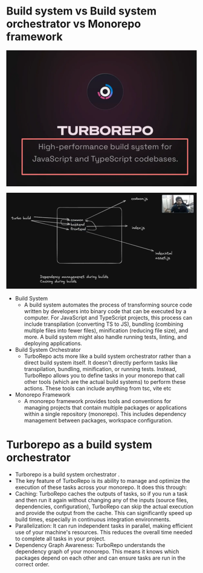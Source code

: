 # Build system vs Build system orchestrator vs Monorepo framework

![Turbo](./images/turbo.webp)

![Turbo](./images/turborepo.png)

- Build System
  - A build system automates the process of transforming source code written by developers into binary code that can be executed by a computer. For JavaScript and TypeScript projects, this process can include transpilation (converting TS to JS), bundling (combining multiple files into fewer files), minification (reducing file size), and more. A build system might also handle running tests, linting, and deploying applications.
- Build System Orchestrator
  - TurboRepo acts more like a build system orchestrator rather than a direct build system itself. It doesn't directly perform tasks like transpilation, bundling, minification, or running tests. Instead, TurboRepo allows you to define tasks in your monorepo that call other tools (which are the actual build systems) to perform these actions.
    These tools can include anything from tsc, vite etc
- Monorepo Framework
  - A monorepo framework provides tools and conventions for managing projects that contain multiple packages or applications within a single repository (monorepo). This includes dependency management between packages, workspace configuration.

# Turborepo as a build system orchestrator

- Turborepo is a build system orchestrator .
- The key feature of TurboRepo is its ability to manage and optimize the execution of these tasks across your monorepo. It does this through:
- Caching: TurboRepo caches the outputs of tasks, so if you run a task and then run it again without changing any of the inputs (source files, dependencies, configuration), TurboRepo can skip the actual execution and provide the output from the cache. This can significantly speed up build times, especially in continuous integration environments.
- Parallelization: It can run independent tasks in parallel, making efficient use of your machine's resources. This reduces the overall time needed to complete all tasks in your project.
- Dependency Graph Awareness: TurboRepo understands the dependency graph of your monorepo. This means it knows which packages depend on each other and can ensure tasks are run in the correct order.

